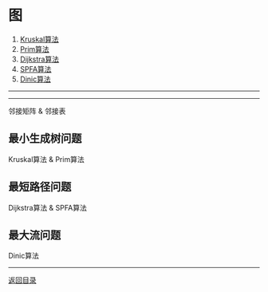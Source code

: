 # 图
 1. [Kruskal算法](07-A.md)
 2. [Prim算法](07-B.md)
 3. [Dijkstra算法](07-C.md)
 4. [SPFA算法](07-D.md)
 5. [Dinic算法](07-E.md)

___
___
邻接矩阵 & 邻接表

## 最小生成树问题
Kruskal算法 & Prim算法

## 最短路径问题
Dijkstra算法 & SPFA算法

## 最大流问题
Dinic算法

---
[返回目录](../index.md)